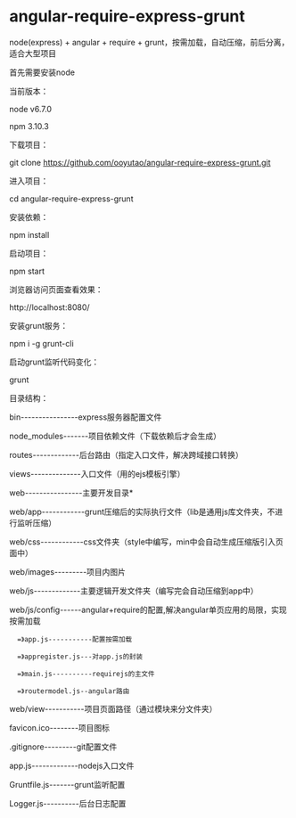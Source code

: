 # angular-require-express-grunt
node(express) + angular + require + grunt，按需加载，自动压缩，前后分离，适合大型项目

首先需要安装node

当前版本：

node v6.7.0

npm 3.10.3

下载项目：

git clone https://github.com/ooyutao/angular-require-express-grunt.git


进入项目：

cd angular-require-express-grunt


安装依赖：

npm install


启动项目：

npm start


浏览器访问页面查看效果：

http://localhost:8080/


安装grunt服务：

npm i -g grunt-cli


启动grunt监听代码变化：

grunt


目录结构：

bin----------------express服务器配置文件

node_modules-------项目依赖文件（下载依赖后才会生成）

routes-------------后台路由（指定入口文件，解决跨域接口转换）

views--------------入口文件（用的ejs模板引擎）

web----------------主要开发目录*

web/app------------grunt压缩后的实际执行文件（lib是通用js库文件夹，不进行监听压缩）

web/css------------css文件夹（style中编写，min中会自动生成压缩版引入页面中）

web/images---------项目内图片

web/js-------------主要逻辑开发文件夹（编写完会自动压缩到app中）

web/js/config------angular+require的配置,解决angular单页应用的局限，实现按需加载

      =》app.js-----------配置按需加载

      =》appregister.js---对app.js的封装

      =》main.js----------requirejs的主文件

      =》routermodel.js--angular路由

web/view-----------项目页面路径（通过模块来分文件夹）

favicon.ico--------项目图标

.gitignore---------git配置文件

app.js-------------nodejs入口文件

Gruntfile.js-------grunt监听配置

Logger.js----------后台日志配置

